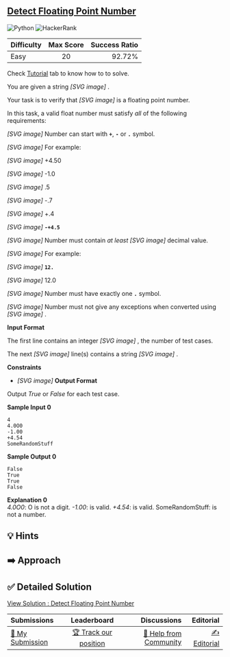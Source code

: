 ## [Detect Floating Point Number](https://www.hackerrank.com/challenges/introduction-to-regex)

![Python](https://img.shields.io/badge/python-3670A0?style=for-the-badge&logo=python&logoColor=ffdd54) ![HackerRank](https://img.shields.io/badge/-Hackerrank-2EC866?style=for-the-badge&logo=HackerRank&logoColor=white)

| Difficulty | Max Score | Success Ratio |
| :--------- | :-------: | ------------: |
| Easy       |    20     |        92.72% |

Check [Tutorial](https://www.hackerrank.com/challenges/introduction-to-regex/tutorial) tab to know how to to solve. 


You are given a string  *[SVG image]* .   

Your task is to verify that  *[SVG image]*  is a floating point number. 


In this task, a valid float number must satisfy *all* of the following requirements: 


 *[SVG image]*  Number can start with **`+`**, **`-`** or **`.`** symbol.   

 *[SVG image]* For example:   

 *[SVG image]* \+4\.50   

 *[SVG image]* \-1\.0   

 *[SVG image]* .5   

 *[SVG image]* \-.7   

 *[SVG image]* \+.4   

 *[SVG image]*  **`-+4.5`** 


 *[SVG image]*  Number must contain *at least*  *[SVG image]*  decimal value.   

 *[SVG image]* For example:   

 *[SVG image]*  **`12.`**   

 *[SVG image]* 12\.0   


 *[SVG image]*  Number must have exactly one **`.`** symbol.   

 *[SVG image]*  Number must not give any exceptions when converted using  *[SVG image]* .

**Input Format**

The first line contains an integer  *[SVG image]* , the number of test cases.   

The next  *[SVG image]*  line(s) contains a string  *[SVG image]* .

**Constraints**

* *[SVG image]*
**Output Format**

Output *True* or *False* for each test case.

**Sample Input 0**


```
4
4.0O0
-1.00
+4.54
SomeRandomStuff

```

**Sample Output 0**


```
False
True
True
False

```

**Explanation 0**  
*4.0O0*: O is not a digit.
*-1.00*: is valid.
*+4.54*: is valid.
SomeRandomStuff: is not a number.



## 💡 Hints 

## ➡️ Approach 

## ✅ Detailed Solution
[View Solution : Detect Floating Point Number](./detect_floating_point_number.py)

| Submissions                                                                                |                                           Leaderboard                                           |                                                                                Discussions |                                                                            Editorial |
| :----------------------------------------------------------------------------------------- | :---------------------------------------------------------------------------------------------: | -----------------------------------------------------------------------------------------: | -----------------------------------------------------------------------------------: |
| [📝 My Submission](https://www.hackerrank.com/challenges/introduction-to-regex/submissions) | [🏆 Track our position](https://www.hackerrank.com/challenges/introduction-to-regex/leaderboard) | [🤔 Help from Community](https://www.hackerrank.com/challenges/introduction-to-regex/forum) | [✍️ Editorial](https://www.hackerrank.com/challenges/introduction-to-regex/editorial) |

